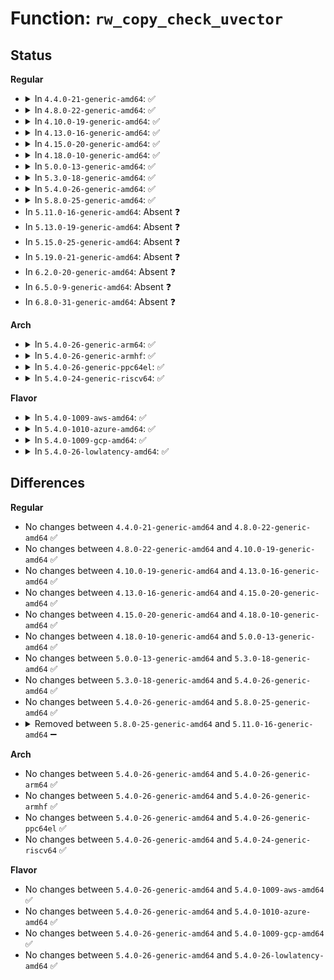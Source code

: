 # Function: <code>rw_copy_check_uvector</code>

## Status
<b>Regular</b>
<ul>
<li>
<details>
<summary>In <code>4.4.0-21-generic-amd64</code>: ✅</summary>

```c
ssize_t rw_copy_check_uvector(int type, const struct iovec * uvector, long unsigned int nr_segs, long unsigned int fast_segs, struct iovec * fast_pointer, struct iovec * * ret_pointer)
```

```json
{
  "name": "rw_copy_check_uvector",
  "collision_type": "Unique Global",
  "inline_type": "No",
  "funcs": [
    {
      "addr": 18446744071580997456,
      "name": "rw_copy_check_uvector",
      "external": true,
      "loc": "fs/read_write.c:723",
      "file": "fs/read_write.c",
      "inline": "seen, unknown",
      "caller_inline": [],
      "caller_func": [
        "mm/process_vm_access.c:process_vm_rw",
        "lib/iov_iter.c:import_iovec"
      ]
    }
  ],
  "symbols": [
    {
      "addr": 18446744071580997456,
      "name": "rw_copy_check_uvector",
      "section": ".text",
      "bind": "STB_GLOBAL",
      "size": 258
    }
  ]
}
```
</details>
</li>
<li>
<details>
<summary>In <code>4.8.0-22-generic-amd64</code>: ✅</summary>

```c
ssize_t rw_copy_check_uvector(int type, const struct iovec * uvector, long unsigned int nr_segs, long unsigned int fast_segs, struct iovec * fast_pointer, struct iovec * * ret_pointer)
```

```json
{
  "name": "rw_copy_check_uvector",
  "collision_type": "Unique Global",
  "inline_type": "No",
  "funcs": [
    {
      "addr": 18446744071581156112,
      "name": "rw_copy_check_uvector",
      "external": true,
      "loc": "fs/read_write.c:757",
      "file": "fs/read_write.c",
      "inline": "seen, unknown",
      "caller_inline": [],
      "caller_func": [
        "mm/process_vm_access.c:process_vm_rw",
        "lib/iov_iter.c:import_iovec"
      ]
    }
  ],
  "symbols": [
    {
      "addr": 18446744071581156112,
      "name": "rw_copy_check_uvector",
      "section": ".text",
      "bind": "STB_GLOBAL",
      "size": 295
    }
  ]
}
```
</details>
</li>
<li>
<details>
<summary>In <code>4.10.0-19-generic-amd64</code>: ✅</summary>

```c
ssize_t rw_copy_check_uvector(int type, const struct iovec * uvector, long unsigned int nr_segs, long unsigned int fast_segs, struct iovec * fast_pointer, struct iovec * * ret_pointer)
```

```json
{
  "name": "rw_copy_check_uvector",
  "collision_type": "Unique Global",
  "inline_type": "No",
  "funcs": [
    {
      "addr": 18446744071581232832,
      "name": "rw_copy_check_uvector",
      "external": true,
      "loc": "fs/read_write.c:786",
      "file": "fs/read_write.c",
      "inline": "seen, unknown",
      "caller_inline": [],
      "caller_func": [
        "mm/process_vm_access.c:process_vm_rw",
        "lib/iov_iter.c:import_iovec"
      ]
    }
  ],
  "symbols": [
    {
      "addr": 18446744071581232832,
      "name": "rw_copy_check_uvector",
      "section": ".text",
      "bind": "STB_GLOBAL",
      "size": 295
    }
  ]
}
```
</details>
</li>
<li>
<details>
<summary>In <code>4.13.0-16-generic-amd64</code>: ✅</summary>

```c
ssize_t rw_copy_check_uvector(int type, const struct iovec * uvector, long unsigned int nr_segs, long unsigned int fast_segs, struct iovec * fast_pointer, struct iovec * * ret_pointer)
```

```json
{
  "name": "rw_copy_check_uvector",
  "collision_type": "Unique Global",
  "inline_type": "No",
  "funcs": [
    {
      "addr": 18446744071581279584,
      "name": "rw_copy_check_uvector",
      "external": true,
      "loc": "fs/read_write.c:747",
      "file": "fs/read_write.c",
      "inline": "seen, unknown",
      "caller_inline": [],
      "caller_func": [
        "mm/process_vm_access.c:process_vm_rw",
        "lib/iov_iter.c:import_iovec"
      ]
    }
  ],
  "symbols": [
    {
      "addr": 18446744071581279584,
      "name": "rw_copy_check_uvector",
      "section": ".text",
      "bind": "STB_GLOBAL",
      "size": 286
    }
  ]
}
```
</details>
</li>
<li>
<details>
<summary>In <code>4.15.0-20-generic-amd64</code>: ✅</summary>

```c
ssize_t rw_copy_check_uvector(int type, const struct iovec * uvector, long unsigned int nr_segs, long unsigned int fast_segs, struct iovec * fast_pointer, struct iovec * * ret_pointer)
```

```json
{
  "name": "rw_copy_check_uvector",
  "collision_type": "Unique Global",
  "inline_type": "No",
  "funcs": [
    {
      "addr": 18446744071581418416,
      "name": "rw_copy_check_uvector",
      "external": true,
      "loc": "fs/read_write.c:752",
      "file": "fs/read_write.c",
      "inline": "seen, unknown",
      "caller_inline": [],
      "caller_func": [
        "mm/process_vm_access.c:process_vm_rw",
        "lib/iov_iter.c:import_iovec"
      ]
    }
  ],
  "symbols": [
    {
      "addr": 18446744071581418416,
      "name": "rw_copy_check_uvector",
      "section": ".text",
      "bind": "STB_GLOBAL",
      "size": 286
    }
  ]
}
```
</details>
</li>
<li>
<details>
<summary>In <code>4.18.0-10-generic-amd64</code>: ✅</summary>

```c
ssize_t rw_copy_check_uvector(int type, const struct iovec * uvector, long unsigned int nr_segs, long unsigned int fast_segs, struct iovec * fast_pointer, struct iovec * * ret_pointer)
```

```json
{
  "name": "rw_copy_check_uvector",
  "collision_type": "Unique Global",
  "inline_type": "No",
  "funcs": [
    {
      "addr": 18446744071581577728,
      "name": "rw_copy_check_uvector",
      "external": true,
      "loc": "fs/read_write.c:779",
      "file": "fs/read_write.c",
      "inline": "seen, unknown",
      "caller_inline": [],
      "caller_func": [
        "mm/process_vm_access.c:process_vm_rw",
        "lib/iov_iter.c:import_iovec"
      ]
    }
  ],
  "symbols": [
    {
      "addr": 18446744071581577728,
      "name": "rw_copy_check_uvector",
      "section": ".text",
      "bind": "STB_GLOBAL",
      "size": 311
    }
  ]
}
```
</details>
</li>
<li>
<details>
<summary>In <code>5.0.0-13-generic-amd64</code>: ✅</summary>

```c
ssize_t rw_copy_check_uvector(int type, const struct iovec * uvector, long unsigned int nr_segs, long unsigned int fast_segs, struct iovec * fast_pointer, struct iovec * * ret_pointer)
```

```json
{
  "name": "rw_copy_check_uvector",
  "collision_type": "Unique Global",
  "inline_type": "No",
  "funcs": [
    {
      "addr": 18446744071581663488,
      "name": "rw_copy_check_uvector",
      "external": true,
      "loc": "fs/read_write.c:776",
      "file": "fs/read_write.c",
      "inline": "seen, unknown",
      "caller_inline": [],
      "caller_func": [
        "mm/process_vm_access.c:process_vm_rw",
        "lib/iov_iter.c:import_iovec"
      ]
    }
  ],
  "symbols": [
    {
      "addr": 18446744071581663488,
      "name": "rw_copy_check_uvector",
      "section": ".text",
      "bind": "STB_GLOBAL",
      "size": 311
    }
  ]
}
```
</details>
</li>
<li>
<details>
<summary>In <code>5.3.0-18-generic-amd64</code>: ✅</summary>

```c
ssize_t rw_copy_check_uvector(int type, const struct iovec * uvector, long unsigned int nr_segs, long unsigned int fast_segs, struct iovec * fast_pointer, struct iovec * * ret_pointer)
```

```json
{
  "name": "rw_copy_check_uvector",
  "collision_type": "Unique Global",
  "inline_type": "No",
  "funcs": [
    {
      "addr": 18446744071581780608,
      "name": "rw_copy_check_uvector",
      "external": true,
      "loc": "fs/read_write.c:790",
      "file": "fs/read_write.c",
      "inline": "seen, unknown",
      "caller_inline": [],
      "caller_func": [
        "mm/process_vm_access.c:process_vm_rw",
        "lib/iov_iter.c:import_iovec"
      ]
    }
  ],
  "symbols": [
    {
      "addr": 18446744071581780608,
      "name": "rw_copy_check_uvector",
      "section": ".text",
      "bind": "STB_GLOBAL",
      "size": 263
    }
  ]
}
```
</details>
</li>
<li>
<details>
<summary>In <code>5.4.0-26-generic-amd64</code>: ✅</summary>

```c
ssize_t rw_copy_check_uvector(int type, const struct iovec * uvector, long unsigned int nr_segs, long unsigned int fast_segs, struct iovec * fast_pointer, struct iovec * * ret_pointer)
```

```json
{
  "name": "rw_copy_check_uvector",
  "collision_type": "Unique Global",
  "inline_type": "No",
  "funcs": [
    {
      "addr": 18446744071581852832,
      "name": "rw_copy_check_uvector",
      "external": true,
      "loc": "fs/read_write.c:790",
      "file": "fs/read_write.c",
      "inline": "seen, unknown",
      "caller_inline": [],
      "caller_func": [
        "mm/process_vm_access.c:process_vm_rw",
        "lib/iov_iter.c:import_iovec"
      ]
    }
  ],
  "symbols": [
    {
      "addr": 18446744071581852832,
      "name": "rw_copy_check_uvector",
      "section": ".text",
      "bind": "STB_GLOBAL",
      "size": 263
    }
  ]
}
```
</details>
</li>
<li>
<details>
<summary>In <code>5.8.0-25-generic-amd64</code>: ✅</summary>

```c
ssize_t rw_copy_check_uvector(int type, const struct iovec * uvector, long unsigned int nr_segs, long unsigned int fast_segs, struct iovec * fast_pointer, struct iovec * * ret_pointer)
```

```json
{
  "name": "rw_copy_check_uvector",
  "collision_type": "Unique Global",
  "inline_type": "No",
  "funcs": [
    {
      "addr": 18446744071582077440,
      "name": "rw_copy_check_uvector",
      "external": true,
      "loc": "fs/read_write.c:818",
      "file": "fs/read_write.c",
      "inline": "seen, unknown",
      "caller_inline": [],
      "caller_func": [
        "mm/process_vm_access.c:process_vm_rw",
        "lib/iov_iter.c:import_iovec"
      ]
    }
  ],
  "symbols": [
    {
      "addr": 18446744071582077440,
      "name": "rw_copy_check_uvector",
      "section": ".text",
      "bind": "STB_GLOBAL",
      "size": 269
    }
  ]
}
```
</details>
</li>
<li>
In <code>5.11.0-16-generic-amd64</code>: Absent ❓
</li>
<li>
In <code>5.13.0-19-generic-amd64</code>: Absent ❓
</li>
<li>
In <code>5.15.0-25-generic-amd64</code>: Absent ❓
</li>
<li>
In <code>5.19.0-21-generic-amd64</code>: Absent ❓
</li>
<li>
In <code>6.2.0-20-generic-amd64</code>: Absent ❓
</li>
<li>
In <code>6.5.0-9-generic-amd64</code>: Absent ❓
</li>
<li>
In <code>6.8.0-31-generic-amd64</code>: Absent ❓
</li>
</ul>
<b>Arch</b>
<ul>
<li>
<details>
<summary>In <code>5.4.0-26-generic-arm64</code>: ✅</summary>

```c
ssize_t rw_copy_check_uvector(int type, const struct iovec * uvector, long unsigned int nr_segs, long unsigned int fast_segs, struct iovec * fast_pointer, struct iovec * * ret_pointer)
```

```json
{
  "name": "rw_copy_check_uvector",
  "collision_type": "Unique Global",
  "inline_type": "No",
  "funcs": [
    {
      "addr": 18446603336493320040,
      "name": "rw_copy_check_uvector",
      "external": true,
      "loc": "fs/read_write.c:790",
      "file": "fs/read_write.c",
      "inline": "seen, unknown",
      "caller_inline": [],
      "caller_func": [
        "mm/process_vm_access.c:process_vm_rw",
        "lib/iov_iter.c:import_iovec"
      ]
    }
  ],
  "symbols": [
    {
      "addr": 18446603336493320040,
      "name": "rw_copy_check_uvector",
      "section": ".text",
      "bind": "STB_GLOBAL",
      "size": 328
    }
  ]
}
```
</details>
</li>
<li>
<details>
<summary>In <code>5.4.0-26-generic-armhf</code>: ✅</summary>

```c
ssize_t rw_copy_check_uvector(int type, const struct iovec * uvector, long unsigned int nr_segs, long unsigned int fast_segs, struct iovec * fast_pointer, struct iovec * * ret_pointer)
```

```json
{
  "name": "rw_copy_check_uvector",
  "collision_type": "Unique Global",
  "inline_type": "No",
  "funcs": [
    {
      "addr": 3226916028,
      "name": "rw_copy_check_uvector",
      "external": true,
      "loc": "fs/read_write.c:790",
      "file": "fs/read_write.c",
      "inline": "seen, unknown",
      "caller_inline": [],
      "caller_func": [
        "mm/process_vm_access.c:process_vm_rw",
        "lib/iov_iter.c:import_iovec"
      ]
    }
  ],
  "symbols": [
    {
      "addr": 3226916028,
      "name": "rw_copy_check_uvector",
      "section": ".text",
      "bind": "STB_GLOBAL",
      "size": 372
    }
  ]
}
```
</details>
</li>
<li>
<details>
<summary>In <code>5.4.0-26-generic-ppc64el</code>: ✅</summary>

```c
ssize_t rw_copy_check_uvector(int type, const struct iovec * uvector, long unsigned int nr_segs, long unsigned int fast_segs, struct iovec * fast_pointer, struct iovec * * ret_pointer)
```

```json
{
  "name": "rw_copy_check_uvector",
  "collision_type": "Unique Global",
  "inline_type": "No",
  "funcs": [
    {
      "addr": 13835058055286859856,
      "name": "rw_copy_check_uvector",
      "external": true,
      "loc": "fs/read_write.c:790",
      "file": "fs/read_write.c",
      "inline": "seen, unknown",
      "caller_inline": [],
      "caller_func": [
        "mm/process_vm_access.c:process_vm_rw",
        "lib/iov_iter.c:import_iovec"
      ]
    }
  ],
  "symbols": [
    {
      "addr": 13835058055286859856,
      "name": "rw_copy_check_uvector",
      "section": ".text",
      "bind": "STB_GLOBAL",
      "size": 452
    }
  ]
}
```
</details>
</li>
<li>
<details>
<summary>In <code>5.4.0-24-generic-riscv64</code>: ✅</summary>

```c
ssize_t rw_copy_check_uvector(int type, const struct iovec * uvector, long unsigned int nr_segs, long unsigned int fast_segs, struct iovec * fast_pointer, struct iovec * * ret_pointer)
```

```json
{
  "name": "rw_copy_check_uvector",
  "collision_type": "Unique Global",
  "inline_type": "No",
  "funcs": [
    {
      "addr": 18446743936273053694,
      "name": "rw_copy_check_uvector",
      "external": true,
      "loc": "fs/read_write.c:790",
      "file": "fs/read_write.c",
      "inline": "seen, unknown",
      "caller_inline": [],
      "caller_func": [
        "mm/process_vm_access.c:process_vm_rw",
        "lib/iov_iter.c:import_iovec"
      ]
    }
  ],
  "symbols": [
    {
      "addr": 18446743936273053694,
      "name": "rw_copy_check_uvector",
      "section": ".text",
      "bind": "STB_GLOBAL",
      "size": 234
    }
  ]
}
```
</details>
</li>
</ul>
<b>Flavor</b>
<ul>
<li>
<details>
<summary>In <code>5.4.0-1009-aws-amd64</code>: ✅</summary>

```c
ssize_t rw_copy_check_uvector(int type, const struct iovec * uvector, long unsigned int nr_segs, long unsigned int fast_segs, struct iovec * fast_pointer, struct iovec * * ret_pointer)
```

```json
{
  "name": "rw_copy_check_uvector",
  "collision_type": "Unique Global",
  "inline_type": "No",
  "funcs": [
    {
      "addr": 18446744071581821568,
      "name": "rw_copy_check_uvector",
      "external": true,
      "loc": "fs/read_write.c:790",
      "file": "fs/read_write.c",
      "inline": "seen, unknown",
      "caller_inline": [],
      "caller_func": [
        "mm/process_vm_access.c:process_vm_rw",
        "lib/iov_iter.c:import_iovec"
      ]
    }
  ],
  "symbols": [
    {
      "addr": 18446744071581821568,
      "name": "rw_copy_check_uvector",
      "section": ".text",
      "bind": "STB_GLOBAL",
      "size": 263
    }
  ]
}
```
</details>
</li>
<li>
<details>
<summary>In <code>5.4.0-1010-azure-amd64</code>: ✅</summary>

```c
ssize_t rw_copy_check_uvector(int type, const struct iovec * uvector, long unsigned int nr_segs, long unsigned int fast_segs, struct iovec * fast_pointer, struct iovec * * ret_pointer)
```

```json
{
  "name": "rw_copy_check_uvector",
  "collision_type": "Unique Global",
  "inline_type": "No",
  "funcs": [
    {
      "addr": 18446744071581759232,
      "name": "rw_copy_check_uvector",
      "external": true,
      "loc": "fs/read_write.c:790",
      "file": "fs/read_write.c",
      "inline": "seen, unknown",
      "caller_inline": [],
      "caller_func": [
        "mm/process_vm_access.c:process_vm_rw",
        "lib/iov_iter.c:import_iovec"
      ]
    }
  ],
  "symbols": [
    {
      "addr": 18446744071581759232,
      "name": "rw_copy_check_uvector",
      "section": ".text",
      "bind": "STB_GLOBAL",
      "size": 263
    }
  ]
}
```
</details>
</li>
<li>
<details>
<summary>In <code>5.4.0-1009-gcp-amd64</code>: ✅</summary>

```c
ssize_t rw_copy_check_uvector(int type, const struct iovec * uvector, long unsigned int nr_segs, long unsigned int fast_segs, struct iovec * fast_pointer, struct iovec * * ret_pointer)
```

```json
{
  "name": "rw_copy_check_uvector",
  "collision_type": "Unique Global",
  "inline_type": "No",
  "funcs": [
    {
      "addr": 18446744071581812880,
      "name": "rw_copy_check_uvector",
      "external": true,
      "loc": "fs/read_write.c:790",
      "file": "fs/read_write.c",
      "inline": "seen, unknown",
      "caller_inline": [],
      "caller_func": [
        "mm/process_vm_access.c:process_vm_rw",
        "lib/iov_iter.c:import_iovec"
      ]
    }
  ],
  "symbols": [
    {
      "addr": 18446744071581812880,
      "name": "rw_copy_check_uvector",
      "section": ".text",
      "bind": "STB_GLOBAL",
      "size": 263
    }
  ]
}
```
</details>
</li>
<li>
<details>
<summary>In <code>5.4.0-26-lowlatency-amd64</code>: ✅</summary>

```c
ssize_t rw_copy_check_uvector(int type, const struct iovec * uvector, long unsigned int nr_segs, long unsigned int fast_segs, struct iovec * fast_pointer, struct iovec * * ret_pointer)
```

```json
{
  "name": "rw_copy_check_uvector",
  "collision_type": "Unique Global",
  "inline_type": "No",
  "funcs": [
    {
      "addr": 18446744071581882096,
      "name": "rw_copy_check_uvector",
      "external": true,
      "loc": "fs/read_write.c:790",
      "file": "fs/read_write.c",
      "inline": "seen, unknown",
      "caller_inline": [],
      "caller_func": [
        "mm/process_vm_access.c:process_vm_rw",
        "lib/iov_iter.c:import_iovec"
      ]
    }
  ],
  "symbols": [
    {
      "addr": 18446744071581882096,
      "name": "rw_copy_check_uvector",
      "section": ".text",
      "bind": "STB_GLOBAL",
      "size": 263
    }
  ]
}
```
</details>
</li>
</ul>

## Differences
<b>Regular</b>
<ul>
<li>
No changes between <code>4.4.0-21-generic-amd64</code> and <code>4.8.0-22-generic-amd64</code> ✅
</li>
<li>
No changes between <code>4.8.0-22-generic-amd64</code> and <code>4.10.0-19-generic-amd64</code> ✅
</li>
<li>
No changes between <code>4.10.0-19-generic-amd64</code> and <code>4.13.0-16-generic-amd64</code> ✅
</li>
<li>
No changes between <code>4.13.0-16-generic-amd64</code> and <code>4.15.0-20-generic-amd64</code> ✅
</li>
<li>
No changes between <code>4.15.0-20-generic-amd64</code> and <code>4.18.0-10-generic-amd64</code> ✅
</li>
<li>
No changes between <code>4.18.0-10-generic-amd64</code> and <code>5.0.0-13-generic-amd64</code> ✅
</li>
<li>
No changes between <code>5.0.0-13-generic-amd64</code> and <code>5.3.0-18-generic-amd64</code> ✅
</li>
<li>
No changes between <code>5.3.0-18-generic-amd64</code> and <code>5.4.0-26-generic-amd64</code> ✅
</li>
<li>
No changes between <code>5.4.0-26-generic-amd64</code> and <code>5.8.0-25-generic-amd64</code> ✅
</li>
<li>
<details>
<summary>Removed between <code>5.8.0-25-generic-amd64</code> and <code>5.11.0-16-generic-amd64</code> ➖</summary>

```c
ssize_t rw_copy_check_uvector(int type, const struct iovec * uvector, long unsigned int nr_segs, long unsigned int fast_segs, struct iovec * fast_pointer, struct iovec * * ret_pointer)
```
</details>
</li>
</ul>
<b>Arch</b>
<ul>
<li>
No changes between <code>5.4.0-26-generic-amd64</code> and <code>5.4.0-26-generic-arm64</code> ✅
</li>
<li>
No changes between <code>5.4.0-26-generic-amd64</code> and <code>5.4.0-26-generic-armhf</code> ✅
</li>
<li>
No changes between <code>5.4.0-26-generic-amd64</code> and <code>5.4.0-26-generic-ppc64el</code> ✅
</li>
<li>
No changes between <code>5.4.0-26-generic-amd64</code> and <code>5.4.0-24-generic-riscv64</code> ✅
</li>
</ul>
<b>Flavor</b>
<ul>
<li>
No changes between <code>5.4.0-26-generic-amd64</code> and <code>5.4.0-1009-aws-amd64</code> ✅
</li>
<li>
No changes between <code>5.4.0-26-generic-amd64</code> and <code>5.4.0-1010-azure-amd64</code> ✅
</li>
<li>
No changes between <code>5.4.0-26-generic-amd64</code> and <code>5.4.0-1009-gcp-amd64</code> ✅
</li>
<li>
No changes between <code>5.4.0-26-generic-amd64</code> and <code>5.4.0-26-lowlatency-amd64</code> ✅
</li>
</ul>
